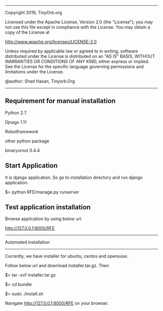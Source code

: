 **************************************************************************
Copyright 2019, TinyOrb.org

Licensed under the Apache License, Version 2.0 (the "License");
you may not use this file except in compliance with the License.
You may obtain a copy of the License at

http://www.apache.org/licenses/LICENSE-2.0

Unless required by applicable law or agreed to in writing, software
distributed under the License is distributed on an "AS IS" BASIS,
WITHOUT WARRANTIES OR CONDITIONS OF ANY KIND, either express or implied.
See the License for the specific language governing permissions and
limitations under the License.

@author: Shad Hasan, Tinyorb.Org
**************************************************************************


Requirement for manual installation
-----------------------------------
Python 2.7

Djnago 1.11

Robotframework

other python package

binaryornot 0.4.4

Start Application
-----------------
It is django application. So go to installation directory and run django application.

$> python RFE/manage.py runserver

Test application installation
-----------------------------
Browse application by using below url.

http://127.0.0.1:8000/RFE

*************************
Automated installation
*************************
Currently, we have installer for ubuntu, centos and opensuse.

Follow below url and download installer.tar.gz. Then

$> tar -xvf installer.tar.gz

$> cd bundle

$> sudo ./install.sh

Navigate http://127.0.0.1:8000/RFE on your browser.
